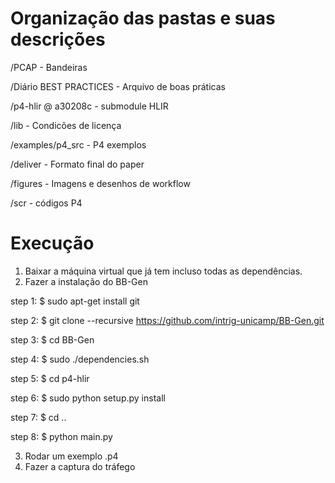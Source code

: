 # Organização das pastas e suas descrições

/PCAP - Bandeiras

/Diário BEST PRACTICES - Arquivo de boas práticas

/p4-hlir @ a30208c - submodule HLIR

/lib - Condicões de licença

/examples/p4_src - P4 exemplos

/deliver - Formato final do paper

/figures - Imagens e desenhos de workflow

/scr - códigos P4


# Execução

1. Baixar a máquina virtual que já tem incluso todas as dependências.
2. Fazer a instalação do BB-Gen

step 1: $ sudo apt-get install git

step 2: $ git clone --recursive https://github.com/intrig-unicamp/BB-Gen.git

step 3: $ cd BB-Gen

step 4: $ sudo ./dependencies.sh

step 5: $ cd p4-hlir

step 6: $ sudo python setup.py install

step 7: $ cd ..

step 8: $ python main.py

3. Rodar um exemplo .p4
4. Fazer a captura do tráfego

